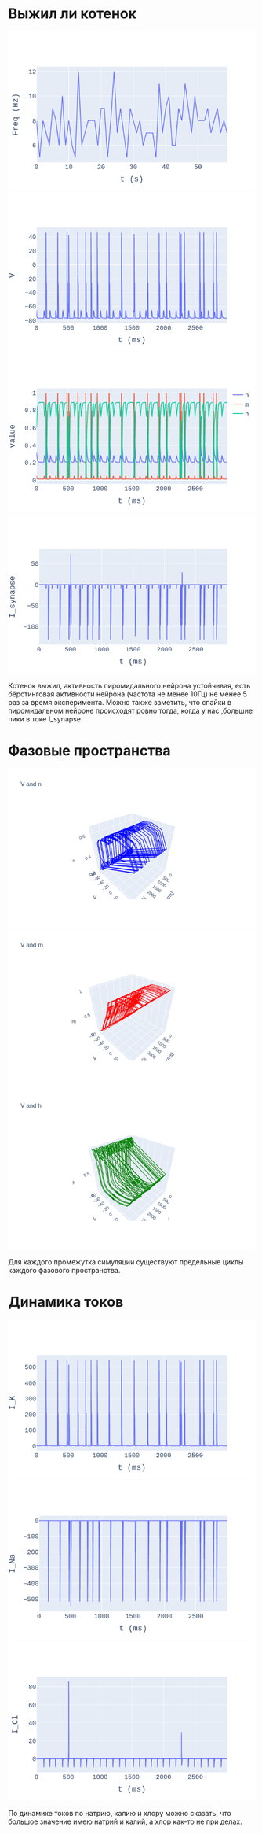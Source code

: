 # Выжил ли котенок
![image](https://github.com/LamaLenny/CN_hw/blob/master/img/newplot%20(5).png?raw=true)
![image](https://github.com/LamaLenny/CN_hw/blob/master/img/newplot%20(6).png?raw=true)
![image](https://github.com/LamaLenny/CN_hw/blob/master/img/newplot%20(7).png?raw=true)
![image](https://github.com/LamaLenny/CN_hw/blob/master/img/newplot%20(14).png?raw=true)

Котенок выжил, активность пиромидального нейрона устойчивая, есть бёрстинговая активности нейрона (частота не менее 10Гц) не менее 5 раз за время эксперимента.
Можно также заметить, что спайки в пиромидальном нейроне происходят ровно тогда, когда у нас ,большие пики в токе I_synapse.
# Фазовые пространства
![image](https://github.com/LamaLenny/CN_hw/blob/master/img/newplot%20(8).png?raw=true)
![image](https://github.com/LamaLenny/CN_hw/blob/master/img/newplot%20(9).png?raw=true)
![image](https://github.com/LamaLenny/CN_hw/blob/master/img/newplot%20(10).png?raw=true)

Для каждого промежутка симуляции существуют предельные циклы каждого
фазового пространства.

# Динамика токов
![image](https://github.com/LamaLenny/CN_hw/blob/master/img/newplot%20(11).png?raw=true)
![image](https://github.com/LamaLenny/CN_hw/blob/master/img/newplot%20(12).png?raw=true)
![image](https://github.com/LamaLenny/CN_hw/blob/master/img/newplot%20(13).png?raw=true)

По динамике токов по натрию, калию и хлору можно сказать, что большое значение имею натрий и калий, а хлор как-то не при делах.
